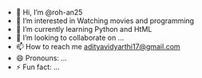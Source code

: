 - 👋 Hi, I’m @roh-an25
- 👀 I’m interested in Watching movies and programming 
- 🌱 I’m currently learning Python and HtML
- 💞️ I’m looking to collaborate on ...
- 📫 How to reach me adityavidyarthi17@gmail.com 
- 😄 Pronouns: ...
- ⚡ Fun fact: ...

<!---
roh-an25/roh-an25 is a ✨ special ✨ repository because its `README.md` (this file) appears on your GitHub profile.
You can click the Preview link to take a look at your changes.
--->
